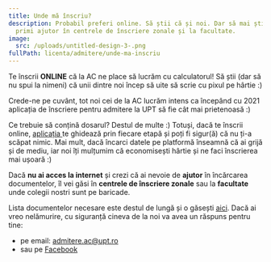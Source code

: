 ```yaml
---
title: Unde mă înscriu?
description: Probabil preferi online. Să știi că și noi. Dar să mai știi că poți
  primi ajutor în centrele de înscriere zonale și la facultate.
image:
  src: /uploads/untitled-design-3-.png
fullPath: licenta/admitere/unde-ma-inscriu
---
```

Te înscrii **ONLINE** că la AC ne place să lucrăm cu calculatorul! Să știi (dar să nu spui la nimeni) că unii dintre noi încep să uite să scrie cu pixul pe hârtie :)

Crede-ne pe cuvânt, tot noi cei de la AC lucrăm intens ca începând cu 2021 aplicația de înscriere pentru admitere la UPT să fie cât mai prietenoasă :) 

Ce trebuie să conțină dosarul? Destul de multe :) Totuși, dacă te înscrii online, [aplicația ](https://admitere.upt.ro)te ghidează prin fiecare etapă și poți fi sigur(ă) că nu ți-a scăpat nimic. Mai mult, dacă încarci datele pe platformă înseamnă că ai grijă și de mediu, iar noi îți mulțumim că economisești hârtie și ne faci înscrierea mai ușoară :) 

Dacă **nu ai acces la internet** și crezi că ai nevoie de **ajutor** în încărcarea documentelor, îl vei găsi în **centrele de înscriere zonale** sau la **facultate** unde colegii nostri sunt pe baricade.

Lista documentelor necesare este destul de lungă și o găsești [aici](/licenta/documente-necesare/). Dacă ai vreo nelămurire, cu siguranță cineva de la noi va avea un răspuns pentru tine:

* pe email: [admitere.ac@upt.ro](admitere.ac@upt.ro)
* sau pe [Facebook](https://www.facebook.com/ac.upt.ro)